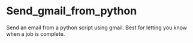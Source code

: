 # Send_gmail_from_python
Send an email from a python script using gmail. Best for letting you know when a job is complete.
